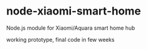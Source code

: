 # node-xiaomi-smart-home
Node.js module for Xiaomi/Aquara smart home hub


working prototype, final code in few weeks